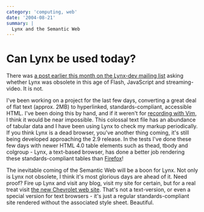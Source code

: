 ```yaml
---
category: 'computing, web'
date: '2004-08-21'
summary: |
  Lynx and the Semantic Web
---
```


# Can Lynx be used today?

There was [a post earlier this month on the Lynx-dev mailing
list](http://lists.gnu.org/archive/html/lynx-dev/2004-08/msg00000.html) asking
whether Lynx was obsolete in this age of Flash, JavaScript and streaming-video.
It is not.

I've been working on a project for the last few days, converting a great deal
of flat text (approx. 2MB) to hyperlinked, standards-compliant, accessible
HTML. I've been doing this by hand, and if it weren't for [recording with
Vim](http://www.vim.org/tips/tip.php?tip_id=144), I think it would be near
impossible. This colossal text file has an abundance of tabular data and I have
been using Lynx to check my markup periodically. If you think Lynx is a dead
browser, you've another thing coming, it's still being developed approaching
the 2.9 release. In the tests I've done these few days with newer HTML 4.0
table elements such as thead, tbody and colgroup - Lynx, a text-based browser,
has done a better job rendering these standards-compliant tables than
[Firefox](http://bugzilla.mozilla.org/show_bug.cgi?id=915)!

The inevitable coming of the Semantic Web will be a boon for Lynx. Not only is
Lynx not obsolete, I think it's most glorious days are ahead of it. Need proof?
Fire up Lynx and visit any blog, visit my site for certain, but for a real
treat visit [the new Chevrolet web site](http://www.chevrolet.com/). That's not
a text-version, or even a special version for text browsers - it's just
a regular standards-compliant site rendered without the associated style sheet.
Beautiful.
